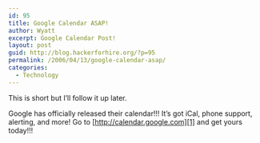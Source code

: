 ```yaml
---
id: 95
title: Google Calendar ASAP!
author: Wyatt
excerpt: Google Calendar Post!
layout: post
guid: http://blog.hackerforhire.org/?p=95
permalink: /2006/04/13/google-calendar-asap/
categories:
  - Technology
---
```

This is short but I&#8217;ll follow it up later.

Google has officially released their calendar!!! It&#8217;s got iCal, phone support, alerting, and more! Go to [http://calendar.google.com][1] and get yours today!!!

 [1]: http://calnedar.google.com/